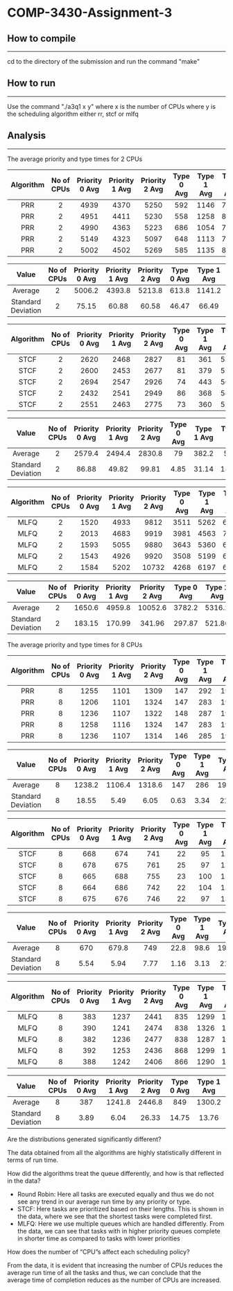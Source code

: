 # COMP-3430-Assignment-3

## How to compile

---

cd to the directory of the submission and run the command "make"

## How to run

---

Use the command "./a3q1 x y"
where x is the number of CPUs
where y is the scheduling algorithm either rr, stcf or mlfq

## Analysis

---

The average priority and type times for 2 CPUs

| Algorithm | No of CPUs | Priority 0 Avg | Priority 1 Avg | Priority 2 Avg | Type 0 Avg | Type 1 Avg | Type 2 Avg | Type 3 Avg |
| :-------: | :--------: | :------------: | :------------: | :------------: | :--------: | :--------: | :--------: | :--------: |
|    PRR    |     2      |      4939      |      4370      |      5250      |    592     |    1146    |    7869    |   10314    |
|    PRR    |     2      |      4951      |      4411      |      5230      |    558     |    1258    |    8571    |   10753    |
|    PRR    |     2      |      4990      |      4363      |      5223      |    686     |    1054    |    7847    |   10351    |
|    PRR    |     2      |      5149      |      4323      |      5097      |    648     |    1113    |    7806    |   10269    |
|    PRR    |     2      |      5002      |      4502      |      5269      |    585     |    1135    |    8056    |   10423    |

|       Value        | No of CPUs | Priority 0 Avg | Priority 1 Avg | Priority 2 Avg | Type 0 Avg | Type 1 Avg | Type 2 Avg | Type 3 Avg |
| :----------------: | :--------: | :------------: | :------------: | :------------: | :--------: | :--------: | :--------: | :--------: |
|      Average       |     2      |     5006.2     |     4393.8     |     5213.8     |   613.8    |   1141.2   |   8029.8   |   10422    |
| Standard Deviation |     2      |     75.15      |     60.88      |     60.58      |   46.47    |   66.49    |   283.88   |   173.02   |

| Algorithm | No of CPUs | Priority 0 Avg | Priority 1 Avg | Priority 2 Avg | Type 0 Avg | Type 1 Avg | Type 2 Avg | Type 3 Avg |
| :-------: | :--------: | :------------: | :------------: | :------------: | :--------: | :--------: | :--------: | :--------: |
|   STCF    |     2      |      2620      |      2468      |      2827      |     81     |    361     |    5304    |    5023    |
|   STCF    |     2      |      2600      |      2453      |      2677      |     81     |    379     |    5163    |    4856    |
|   STCF    |     2      |      2694      |      2547      |      2926      |     74     |    443     |    5685    |    4876    |
|   STCF    |     2      |      2432      |      2541      |      2949      |     86     |    368     |    5441    |    4962    |
|   STCF    |     2      |      2551      |      2463      |      2775      |     73     |    360     |    5242    |    4927    |

|       Value        | No of CPUs | Priority 0 Avg | Priority 1 Avg | Priority 2 Avg | Type 0 Avg | Type 1 Avg | Type 2 Avg | Type 3 Avg |
| :----------------: | :--------: | :------------: | :------------: | :------------: | :--------: | :--------: | :--------: | :--------: |
|      Average       |     2      |     2579.4     |     2494.4     |     2830.8     |     79     |   382.2    |    5367    |   4928.8   |
| Standard Deviation |     2      |     86.88      |     49.82      |     99.81      |    4.85    |   31.14    |   183.19   |   60.11    |

| Algorithm | No of CPUs | Priority 0 Avg | Priority 1 Avg | Priority 2 Avg | Type 0 Avg | Type 1 Avg | Type 2 Avg | Type 3 Avg |
| :-------: | :--------: | :------------: | :------------: | :------------: | :--------: | :--------: | :--------: | :--------: |
|   MLFQ    |     2      |      1520      |      4933      |      9812      |    3511    |    5262    |    6883    |    8453    |
|   MLFQ    |     2      |      2013      |      4683      |      9919      |    3981    |    4563    |    7396    |    8578    |
|   MLFQ    |     2      |      1593      |      5055      |      9880      |    3643    |    5360    |    6926    |    8533    |
|   MLFQ    |     2      |      1543      |      4926      |      9920      |    3508    |    5199    |    6990    |    8613    |
|   MLFQ    |     2      |      1584      |      5202      |     10732      |    4268    |    6197    |    6794    |    8737    |

|       Value        | No of CPUs | Priority 0 Avg | Priority 1 Avg | Priority 2 Avg | Type 0 Avg | Type 1 Avg | Type 2 Avg | Type 3 Avg |
| :----------------: | :--------: | :------------: | :------------: | :------------: | :--------: | :--------: | :--------: | :--------: |
|      Average       |     2      |     1650.6     |     4959.8     |    10052.6     |   3782.2   |   5316.2   |   6997.8   |   8582.8   |
| Standard Deviation |     2      |     183.15     |     170.99     |     341.96     |   297.87   |   521.86   |   209.04   |   93.85    |

The average priority and type times for 8 CPUs

| Algorithm | No of CPUs | Priority 0 Avg | Priority 1 Avg | Priority 2 Avg | Type 0 Avg | Type 1 Avg | Type 2 Avg | Type 3 Avg |
| :-------: | :--------: | :------------: | :------------: | :------------: | :--------: | :--------: | :--------: | :--------: |
|    PRR    |     8      |      1255      |      1101      |      1309      |    147     |    292     |    1944    |    2628    |
|    PRR    |     8      |      1206      |      1101      |      1324      |    147     |    283     |    1940    |    2614    |
|    PRR    |     8      |      1236      |      1107      |      1322      |    148     |    287     |    1947    |    2646    |
|    PRR    |     8      |      1258      |      1116      |      1324      |    147     |    283     |    1940    |    2614    |
|    PRR    |     8      |      1236      |      1107      |      1314      |    146     |    285     |    1995    |    2615    |

|       Value        | No of CPUs | Priority 0 Avg | Priority 1 Avg | Priority 2 Avg | Type 0 Avg | Type 1 Avg | Type 2 Avg | Type 3 Avg |
| :----------------: | :--------: | :------------: | :------------: | :------------: | :--------: | :--------: | :--------: | :--------: |
|      Average       |     8      |     1238.2     |     1106.4     |     1318.6     |    147     |    286     |   1953.2   |   2623.4   |
| Standard Deviation |     8      |     18.55      |      5.49      |      6.05      |    0.63    |    3.34    |   21.06    |   12.48    |

| Algorithm | No of CPUs | Priority 0 Avg | Priority 1 Avg | Priority 2 Avg | Type 0 Avg | Type 1 Avg | Type 2 Avg | Type 3 Avg |
| :-------: | :--------: | :------------: | :------------: | :------------: | :--------: | :--------: | :--------: | :--------: |
|   STCF    |     8      |      668       |      674       |      741       |     22     |     95     |    1362    |    1365    |
|   STCF    |     8      |      678       |      675       |      761       |     25     |     97     |    1388    |    1380    |
|   STCF    |     8      |      665       |      688       |      755       |     23     |    100     |    1372    |    1391    |
|   STCF    |     8      |      664       |      686       |      742       |     22     |    104     |    1384    |    1345    |
|   STCF    |     8      |      675       |      676       |      746       |     22     |     97     |    1365    |    1379    |

|       Value        | No of CPUs | Priority 0 Avg | Priority 1 Avg | Priority 2 Avg | Type 0 Avg | Type 1 Avg | Type 2 Avg | Type 3 Avg |
| :----------------: | :--------: | :------------: | :------------: | :------------: | :--------: | :--------: | :--------: | :--------: |
|      Average       |     8      |      670       |     679.8      |      749       |    22.8    |    98.6    |   1953.2   |   1374.2   |
| Standard Deviation |     8      |      5.54      |      5.94      |      7.77      |    1.16    |    3.13    |   21.06    |   10.24    |

| Algorithm | No of CPUs | Priority 0 Avg | Priority 1 Avg | Priority 2 Avg | Type 0 Avg | Type 1 Avg | Type 2 Avg | Type 3 Avg |
| :-------: | :--------: | :------------: | :------------: | :------------: | :--------: | :--------: | :--------: | :--------: |
|   MLFQ    |     8      |      383       |      1237      |      2441      |    835     |    1299    |    1755    |    2128    |
|   MLFQ    |     8      |      390       |      1241      |      2474      |    838     |    1326    |    1767    |    2150    |
|   MLFQ    |     8      |      382       |      1236      |      2477      |    838     |    1287    |    1769    |    2182    |
|   MLFQ    |     8      |      392       |      1253      |      2436      |    868     |    1299    |    1727    |    2151    |
|   MLFQ    |     8      |      388       |      1242      |      2406      |    866     |    1290    |    1709    |    2109    |

|       Value        | No of CPUs | Priority 0 Avg | Priority 1 Avg | Priority 2 Avg | Type 0 Avg | Type 1 Avg | Type 2 Avg | Type 3 Avg |
| :----------------: | :--------: | :------------: | :------------: | :------------: | :--------: | :--------: | :--------: | :--------: |
|      Average       |     8      |      387       |     1241.8     |     2446.8     |    849     |   1300.2   |   1745.4   |    2144    |
| Standard Deviation |     8      |      3.89      |      6.04      |     26.33      |   14.75    |   13.76    |   23.57    |   24.53    |

Are the distributions generated significantly different?

The data obtained from all the algorithms are highly statistically different in terms of run time.

How did the algorithms treat the queue differently, and how is that reflected in the data?

- Round Robin: Here all tasks are executed equally and thus we do not see any trend in our average run time by any priority or type.
- STCF: Here tasks are prioritized based on their lengths. This is shown in the data, where we see that the shortest tasks were completed first.
- MLFQ: Here we use multiple queues which are handled differently. From the data, we can see that tasks with in higher priority queues complete in shorter time
  as compared to tasks with lower priorities

How does the number of “CPU”s affect each scheduling policy?

From the data, it is evident that increasing the number of CPUs reduces the average run time of all the tasks and thus, we can conclude that
the average time of completion reduces as the number of CPUs are increased.
